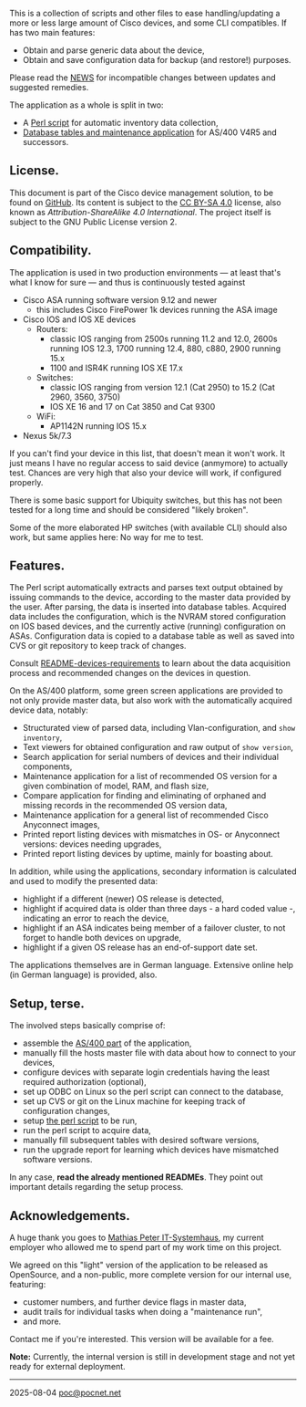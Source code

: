 This is a collection of scripts and other files to ease handling/updating a more or less large amount of Cisco devices, and some CLI compatibles. If has two main features:
- Obtain and parse generic data about the device,
- Obtain and save configuration data for backup (and restore!) purposes.

Please read the [NEWS](NEWS.md) for incompatible changes between updates and suggested remedies.

The application as a whole is split in two:
- A [Perl script](linux/README.md) for automatic inventory data collection,
- [Database tables and maintenance application](as400/README.md) for AS/400 V4R5 and successors.

## License.
This document is part of the Cisco device management solution, to be found on [GitHub](https://github.com/PoC-dev/cisco-erfassung). Its content is subject to the [CC BY-SA 4.0](https://creativecommons.org/licenses/by-sa/4.0/) license, also known as *Attribution-ShareAlike 4.0 International*. The project itself is subject to the GNU Public License version 2.

## Compatibility.
The application is used in two production environments — at least that's what I know for sure — and thus is continuously tested against
- Cisco ASA running software version 9.12 and newer
  - this includes Cisco FirePower 1k devices running the ASA image
- Cisco IOS and IOS XE devices
  - Routers:
    - classic IOS ranging from 2500s running 11.2 and 12.0, 2600s running IOS 12.3, 1700 running 12.4, 880, c880, 2900 running 15.x
    - 1100 and ISR4K running IOS XE 17.x
  - Switches:
    - classic IOS ranging from version 12.1 (Cat 2950) to 15.2 (Cat 2960, 3560, 3750)
    - IOS XE 16 and 17 on Cat 3850 and Cat 9300
  - WiFi:
    - AP1142N running IOS 15.x
- Nexus 5k/7.3

If you can't find your device in this list, that doesn't mean it won't work. It just means I have no regular access to said device (anmymore) to actually test. Chances are very high that also your device will work, if configured properly.

There is some basic support for Ubiquity switches, but this has not been tested for a long time and should be considered "likely broken".

Some of the more elaborated HP switches (with available CLI) should also work, but same applies here: No way for me to test.

## Features.
The Perl script automatically extracts and parses text output obtained by issuing commands to the device, according to the master data provided by the user. After parsing, the data is inserted into database tables. Acquired data includes the configuration, which is the NVRAM stored configuration on IOS based devices, and the currently active (running) configuration on ASAs. Configuration data is copied to a database table as well as saved into CVS or git repository to keep track of changes.

Consult [README-devices-requirements](linux/README-devices-requirements.md) to learn about the data acquisition process and recommended changes on the devices in question.

On the AS/400 platform, some green screen applications are provided to not only provide master data, but also work with the automatically acquired device data, notably:
- Structurated view of parsed data, including Vlan-configuration, and `show inventory`,
- Text viewers for obtained configuration and raw output of `show version`,
- Search application for serial numbers of devices and their individual components,
- Maintenance application for a list of recommended OS version for a given combination of model, RAM, and flash size,
- Compare application for finding and eliminating of orphaned and missing records in the recommended OS version data,
- Maintenance application for a general list of recommended Cisco Anyconnect images,
- Printed report listing devices with mismatches in OS- or Anyconnect versions: devices needing upgrades,
- Printed report listing devices by uptime, mainly for boasting about.

In addition, while using the applications, secondary information is calculated and used to modify the presented data:
- highlight if a different (newer) OS release is detected,
- highlight if acquired data is older than three days - a hard coded value -, indicating an error to reach the device,
- highlight if an ASA indicates being member of a failover cluster, to not forget to handle both devices on upgrade,
- highlight if a given OS release has an end-of-support date set.

The applications themselves are in German language. Extensive online help (in German language) is provided, also.

## Setup, terse.
The involved steps basically comprise of:
- assemble the [AS/400 part](as400/README.md) of the application,
- manually fill the hosts master file with data about how to connect to your devices,
- configure devices with separate login credentials having the least required authorization (optional),
- set up ODBC on Linux so the perl script can connect to the database,
- set up CVS or git on the Linux machine for keeping track of configuration changes,
- setup [the perl script](linux/README.md) to be run,
- run the perl script to acquire data,
- manually fill subsequent tables with desired software versions,
- run the upgrade report for learning which devices have mismatched software versions.

In any case, **read the already mentioned READMEs**. They point out important details regarding the setup process.

## Acknowledgements.
A huge thank you goes to [Mathias Peter IT-Systemhaus](https://www.mathpeter.com), my current employer who allowed me to spend part of my work time on this project.

We agreed on this "light" version of the application to be released as OpenSource, and a non-public, more complete version for our internal use, featuring:
- customer numbers, and further device flags in master data,
- audit trails for individual tasks when doing a "maintenance run",
- and more.

Contact me if you're interested. This version will be available for a fee.

**Note:** Currently, the internal version is still in development stage and not yet ready for external deployment.

----

2025-08-04 poc@pocnet.net
